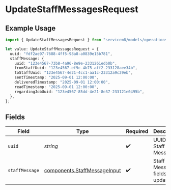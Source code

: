 # UpdateStaffMessagesRequest

## Example Usage

```typescript
import { UpdateStaffMessagesRequest } from "servicem8/models/operations";

let value: UpdateStaffMessagesRequest = {
  uuid: "fdf2ae97-7688-4ff5-98a8-a0839e15b781",
  staffMessage: {
    uuid: "123e4567-73b8-4a96-8e9e-2331261edb0b",
    fromStaffUuid: "123e4567-ef9c-4b75-aff2-233128aee34b",
    toStaffUuid: "123e4567-4e21-4cc1-aa1c-23312a9c29eb",
    sentTimestamp: "2025-09-01 12:00:00",
    deliveredTimestamp: "2025-09-01 12:00:00",
    readTimestamp: "2025-09-01 12:00:00",
    regardingJobUuid: "123e4567-85dd-4e21-8e37-233121e0495b",
  },
};
```

## Fields

| Field                                                                        | Type                                                                         | Required                                                                     | Description                                                                  |
| ---------------------------------------------------------------------------- | ---------------------------------------------------------------------------- | ---------------------------------------------------------------------------- | ---------------------------------------------------------------------------- |
| `uuid`                                                                       | *string*                                                                     | :heavy_check_mark:                                                           | UUID of the Staff Message                                                    |
| `staffMessage`                                                               | [components.StaffMessageInput](../../models/components/staffmessageinput.md) | :heavy_check_mark:                                                           | Staff Message fields to update                                               |